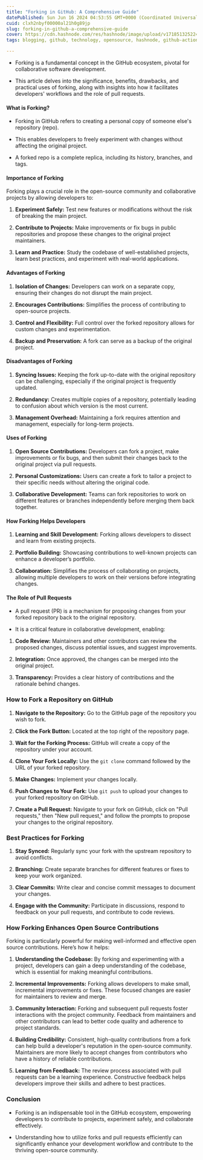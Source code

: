 ```yaml
---
title: "Forking in GitHub: A Comprehensive Guide"
datePublished: Sun Jun 16 2024 04:53:55 GMT+0000 (Coordinated Universal Time)
cuid: clxh2nbyf00000al21h0g89jp
slug: forking-in-github-a-comprehensive-guide
cover: https://cdn.hashnode.com/res/hashnode/image/upload/v1718513252249/d5b3bf64-ac8a-4be0-8fa4-bf0e714f6d5a.jpeg
tags: blogging, github, technology, opensource, hashnode, github-actions, githubpages, blogger-1, hashnodecommunity, technical-writing-1, github-actions-1, fork, open-source-community, github-copilot, forking

---
```


* Forking is a fundamental concept in the GitHub ecosystem, pivotal for collaborative software development.
    
* This article delves into the significance, benefits, drawbacks, and practical uses of forking, along with insights into how it facilitates developers' workflows and the role of pull requests.
    

#### What is Forking?

* Forking in GitHub refers to creating a personal copy of someone else's repository (repo).
    
* This enables developers to freely experiment with changes without affecting the original project.
    
* A forked repo is a complete replica, including its history, branches, and tags.
    

#### Importance of Forking

Forking plays a crucial role in the open-source community and collaborative projects by allowing developers to:

1. **Experiment Safely:** Test new features or modifications without the risk of breaking the main project.
    
2. **Contribute to Projects:** Make improvements or fix bugs in public repositories and propose these changes to the original project maintainers.
    
3. **Learn and Practice:** Study the codebase of well-established projects, learn best practices, and experiment with real-world applications.
    

#### Advantages of Forking

1. **Isolation of Changes:** Developers can work on a separate copy, ensuring their changes do not disrupt the main project.
    
2. **Encourages Contributions:** Simplifies the process of contributing to open-source projects.
    
3. **Control and Flexibility:** Full control over the forked repository allows for custom changes and experimentation.
    
4. **Backup and Preservation:** A fork can serve as a backup of the original project.
    

#### Disadvantages of Forking

1. **Syncing Issues:** Keeping the fork up-to-date with the original repository can be challenging, especially if the original project is frequently updated.
    
2. **Redundancy:** Creates multiple copies of a repository, potentially leading to confusion about which version is the most current.
    
3. **Management Overhead:** Maintaining a fork requires attention and management, especially for long-term projects.
    

#### Uses of Forking

1. **Open Source Contributions:** Developers can fork a project, make improvements or fix bugs, and then submit their changes back to the original project via pull requests.
    
2. **Personal Customizations:** Users can create a fork to tailor a project to their specific needs without altering the original code.
    
3. **Collaborative Development:** Teams can fork repositories to work on different features or branches independently before merging them back together.
    

#### How Forking Helps Developers

1. **Learning and Skill Development:** Forking allows developers to dissect and learn from existing projects.
    
2. **Portfolio Building:** Showcasing contributions to well-known projects can enhance a developer’s portfolio.
    
3. **Collaboration:** Simplifies the process of collaborating on projects, allowing multiple developers to work on their versions before integrating changes.
    

#### The Role of Pull Requests

* A pull request (PR) is a mechanism for proposing changes from your forked repository back to the original repository.
    
* It is a critical feature in collaborative development, enabling:
    

1. **Code Review:** Maintainers and other contributors can review the proposed changes, discuss potential issues, and suggest improvements.
    
2. **Integration:** Once approved, the changes can be merged into the original project.
    
3. **Transparency:** Provides a clear history of contributions and the rationale behind changes.
    

### How to Fork a Repository on GitHub

1. **Navigate to the Repository:** Go to the GitHub page of the repository you wish to fork.
    
2. **Click the Fork Button:** Located at the top right of the repository page.
    
3. **Wait for the Forking Process:** GitHub will create a copy of the repository under your account.
    
4. **Clone Your Fork Locally:** Use the `git clone` command followed by the URL of your forked repository.
    
5. **Make Changes:** Implement your changes locally.
    
6. **Push Changes to Your Fork:** Use `git push` to upload your changes to your forked repository on GitHub.
    
7. **Create a Pull Request:** Navigate to your fork on GitHub, click on "Pull requests," then "New pull request," and follow the prompts to propose your changes to the original repository.
    

### Best Practices for Forking

1. **Stay Synced:** Regularly sync your fork with the upstream repository to avoid conflicts.
    
2. **Branching:** Create separate branches for different features or fixes to keep your work organized.
    
3. **Clear Commits:** Write clear and concise commit messages to document your changes.
    
4. **Engage with the Community:** Participate in discussions, respond to feedback on your pull requests, and contribute to code reviews.
    

### How Forking Enhances Open Source Contributions

Forking is particularly powerful for making well-informed and effective open source contributions. Here’s how it helps:

1. **Understanding the Codebase:** By forking and experimenting with a project, developers can gain a deep understanding of the codebase, which is essential for making meaningful contributions.
    
2. **Incremental Improvements:** Forking allows developers to make small, incremental improvements or fixes. These focused changes are easier for maintainers to review and merge.
    
3. **Community Interaction:** Forking and subsequent pull requests foster interactions with the project community. Feedback from maintainers and other contributors can lead to better code quality and adherence to project standards.
    
4. **Building Credibility:** Consistent, high-quality contributions from a fork can help build a developer's reputation in the open-source community. Maintainers are more likely to accept changes from contributors who have a history of reliable contributions.
    
5. **Learning from Feedback:** The review process associated with pull requests can be a learning experience. Constructive feedback helps developers improve their skills and adhere to best practices.
    

### Conclusion

* Forking is an indispensable tool in the GitHub ecosystem, empowering developers to contribute to projects, experiment safely, and collaborate effectively.
    
* Understanding how to utilize forks and pull requests efficiently can significantly enhance your development workflow and contribute to the thriving open-source community.